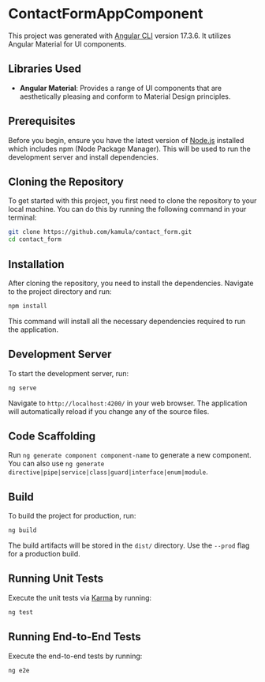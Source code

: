 # ContactFormAppComponent

This project was generated with [Angular CLI](https://github.com/angular/angular-cli) version 17.3.6. It utilizes Angular Material for UI components.

## Libraries Used

- **Angular Material**: Provides a range of UI components that are aesthetically pleasing and conform to Material Design principles.

## Prerequisites

Before you begin, ensure you have the latest version of [Node.js](https://nodejs.org/) installed which includes npm (Node Package Manager). This will be used to run the development server and install dependencies.

## Cloning the Repository

To get started with this project, you first need to clone the repository to your local machine. You can do this by running the following command in your terminal:

```bash
git clone https://github.com/kamula/contact_form.git
cd contact_form
```


## Installation

After cloning the repository, you need to install the dependencies. Navigate to the project directory and run:

```bash
npm install
```

This command will install all the necessary dependencies required to run the application.

## Development Server

To start the development server, run:

```bash
ng serve
```

Navigate to `http://localhost:4200/` in your web browser. The application will automatically reload if you change any of the source files.

## Code Scaffolding

Run `ng generate component component-name` to generate a new component. You can also use `ng generate directive|pipe|service|class|guard|interface|enum|module`.

## Build

To build the project for production, run:

```bash
ng build
```

The build artifacts will be stored in the `dist/` directory. Use the `--prod` flag for a production build.

## Running Unit Tests

Execute the unit tests via [Karma](https://karma-runner.github.io) by running:

```bash
ng test
```

## Running End-to-End Tests

Execute the end-to-end tests by running:

```bash
ng e2e
```
